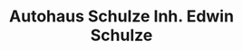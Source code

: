 ---
title: "Autohaus Schulze Inh. Edwin Schulze"
url: /beeskow/autohaus-schulze-inh-edwin-schulze/
shop: Autohaus
---
